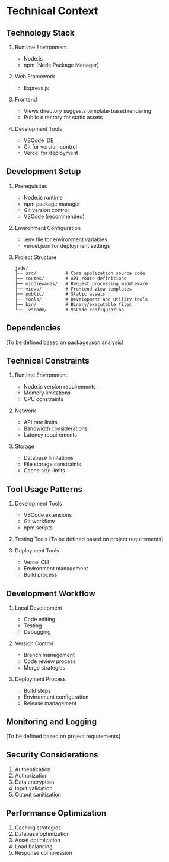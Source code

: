 # Technical Context

## Technology Stack
1. Runtime Environment
   - Node.js
   - npm (Node Package Manager)

2. Web Framework
   - Express.js

3. Frontend
   - Views directory suggests template-based rendering
   - Public directory for static assets

4. Development Tools
   - VSCode IDE
   - Git for version control
   - Vercel for deployment

## Development Setup
1. Prerequisites
   - Node.js runtime
   - npm package manager
   - Git version control
   - VSCode (recommended)

2. Environment Configuration
   - .env file for environment variables
   - vercel.json for deployment settings

3. Project Structure
   ```
   jade/
   ├── src/           # Core application source code
   ├── routes/        # API route definitions
   ├── middlewares/   # Request processing middleware
   ├── views/         # Frontend view templates
   ├── public/        # Static assets
   ├── tools/         # Development and utility tools
   ├── bin/           # Binary/executable files
   └── .vscode/       # VSCode configuration
   ```

## Dependencies
[To be defined based on package.json analysis]

## Technical Constraints
1. Runtime Environment
   - Node.js version requirements
   - Memory limitations
   - CPU constraints

2. Network
   - API rate limits
   - Bandwidth considerations
   - Latency requirements

3. Storage
   - Database limitations
   - File storage constraints
   - Cache size limits

## Tool Usage Patterns
1. Development Tools
   - VSCode extensions
   - Git workflow
   - npm scripts

2. Testing Tools
   [To be defined based on project requirements]

3. Deployment Tools
   - Vercel CLI
   - Environment management
   - Build process

## Development Workflow
1. Local Development
   - Code editing
   - Testing
   - Debugging

2. Version Control
   - Branch management
   - Code review process
   - Merge strategies

3. Deployment Process
   - Build steps
   - Environment configuration
   - Release management

## Monitoring and Logging
[To be defined based on project requirements]

## Security Considerations
1. Authentication
2. Authorization
3. Data encryption
4. Input validation
5. Output sanitization

## Performance Optimization
1. Caching strategies
2. Database optimization
3. Asset optimization
4. Load balancing
5. Response compression 